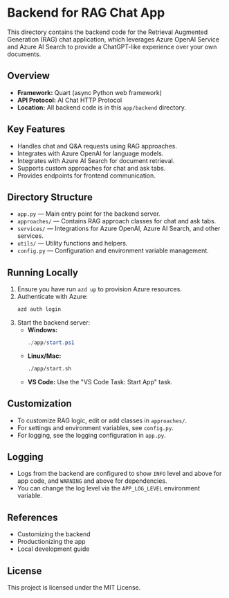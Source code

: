 # Backend for RAG Chat App

This directory contains the backend code for the Retrieval Augmented Generation (RAG) chat application, which leverages Azure OpenAI Service and Azure AI Search to provide a ChatGPT-like experience over your own documents.

## Overview

- **Framework:** Quart (async Python web framework)
- **API Protocol:** AI Chat HTTP Protocol
- **Location:** All backend code is in this `app/backend` directory.

## Key Features

- Handles chat and Q&A requests using RAG approaches.
- Integrates with Azure OpenAI for language models.
- Integrates with Azure AI Search for document retrieval.
- Supports custom approaches for chat and ask tabs.
- Provides endpoints for frontend communication.

## Directory Structure

- `app.py` — Main entry point for the backend server.
- `approaches/` — Contains RAG approach classes for chat and ask tabs.
- `services/` — Integrations for Azure OpenAI, Azure AI Search, and other services.
- `utils/` — Utility functions and helpers.
- `config.py` — Configuration and environment variable management.

## Running Locally

1. Ensure you have run `azd up` to provision Azure resources.
2. Authenticate with Azure:
   ```powershell
   azd auth login
   ```
3. Start the backend server:
   - **Windows:**  
     ```powershell
     ./app/start.ps1
     ```
   - **Linux/Mac:**  
     ```sh
     ./app/start.sh
     ```
   - **VS Code:** Use the "VS Code Task: Start App" task.

## Customization

- To customize RAG logic, edit or add classes in `approaches/`.
- For settings and environment variables, see `config.py`.
- For logging, see the logging configuration in `app.py`.

## Logging

- Logs from the backend are configured to show `INFO` level and above for app code, and `WARNING` and above for dependencies.
- You can change the log level via the `APP_LOG_LEVEL` environment variable.

## References

- Customizing the backend
- Productionizing the app
- Local development guide

## License

This project is licensed under the MIT License.
